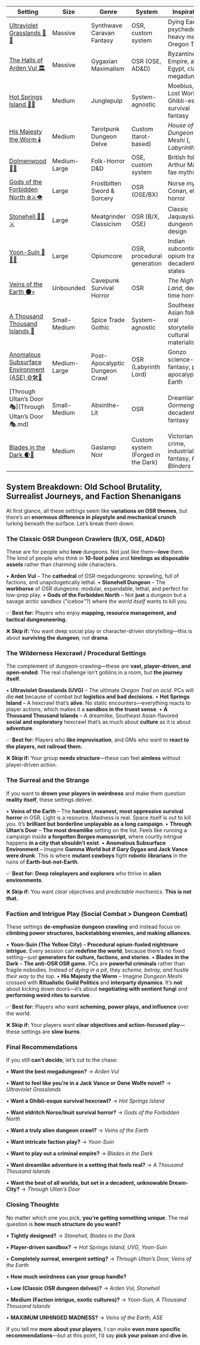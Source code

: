 
| **Setting**                                        | **Size**     | Genre                          | **System**                         | **Inspirations**                                                  | **Dungeon** | **City** | **Wilderness** | **Factions** | **Weirdness** | **Vibe**    |
| -------------------------------------------------- | ------------ | ------------------------------ | ---------------------------------- | ----------------------------------------------------------------- | ----------- | -------- | -------------- | ------------ | ------------- | ----------- |
| [Ultraviolet Grasslands 🐪🚀](<./Ultraviolet Grasslands 🐪🚀.md>)                   | Massive      | Synthwave Caravan Fantasy      | OSR, custom system                 | Dying Earth, psychedelic heavy metal, Oregon Trail                |★★☆☆☆       | ★★☆☆☆    | ★★★★★          | ★★★★☆        | ★★★★☆         | Surreal     |
| [The Halls of Arden Vul 🏛️](<The Halls of Arden Vul 🏛️.md>)                     | Massive      | Gygaxian Maximalism            | OSR (OSE, AD&D)                    | Byzantine Empire, ancient Egypt, classic megadungeons             |★★★★★       | ★★★☆☆    | ★★☆☆☆          | ★★★★★        | ★★☆☆☆         | Epic        |
| [Hot Springs Island 🌋🌴](<Hot Springs Island 🌋🌴.md>)                        | Medium       | Junglepulp                     | System-agnostic                    | Moebius, pulpy Lost World, Ghibli-esque survival fantasy          | ★☆☆☆☆       | ★★☆☆☆    | ★★★★★          | ★★★★☆        | ★★★☆☆         | Chaotic     |
| [His Majesty the Worm 🕯️](<His Majesty the Worm 🕯️.md>)                       | Medium       | Tarotpunk Dungeon Delve        | Custom (tarot-based)               | _House of Orr_, _Dungeon Meshi_ (, *Labyrinth*                    | ★★★★☆       | ★★★★☆    | ★☆☆☆☆          | ★★★★★        | ★★★★☆         | Gothic      |
| [Dolmenwood 🍄🌲](<Dolmenwood 🍄🌲.md>)                                | Medium-Large | Folk-Horror D&D                | OSE, custom system                 | British folklore, Arthur Machen, fae myths                        | ★★★☆☆       | ★★★☆☆    | ★★★★★          | ★★★★☆        | ★★★☆☆         | Whimsical   |
| [Gods of the Forbidden North ❄️⚔️👁️](<Gods of the Forbidden North ❄️⚔️👁️.md>)            | Large        | Frostbitten Sword & Sorcery    | OSR (OSE/BX)                       | Norse myth, Conan, eldritch horror                                | ★★☆☆☆       | ★★☆☆☆    | ★★★★★          | ★★★☆☆        | ★★☆☆☆         | Grim        |
| [Stonehell 🏰🔑⚔️](<Stonehell 🏰🔑⚔️.md>)                               | Large        | Meatgrinder Classicism         | OSR (B/X, OSE)                     | Classic Jaquaysian dungeon design                                 | ★★★★★       | ★☆☆☆☆    | ★☆☆☆☆          | ★★★☆☆        | ★☆☆☆☆         | Lethal      |
| [Yoon-Suin 🏮🐘🌊](<Yoon-Suin 🏮🐘🌊.md>)                               | Large        | Opiumcore                      | OSR, procedural generation         | Indian subcontinent, opium trade, decadent city-states            | ★★☆☆☆       | ★★★★★    | ★★★☆☆          | ★★★★★        | ★★★★☆         | Decadent    |
| [Veins of the Earth 🌑💀](<Veins of the Earth 🌑💀.md>)                        | Unbounded    | Cavepunk Survival Horror       | OSR                                | _The Night Land_, deep-time horror                                | ★★★★☆       | ★☆☆☆☆    | ★☆☆☆☆          | ★★☆☆☆        | ★★★★★         | Nightmarish |
| [A Thousand Thousand Islands 🏯](<A Thousand Thousand Islands🏯.md>)                  | Small-Medium | Spice Trade Gothic             | System-agnostic                    | Southeast Asian folklore, oral storytelling, cultural materialism | ★☆☆☆☆       | ★★★☆☆    | ★★★★☆          | ★★★★☆        | ★★★★☆         | Dreamlike   |
| [Anomalous Subsurface Environment (ASE) ⚙️🛠️🧬](<Anomalous Subsurface Environment (ASE) ⚙️🛠️🧬.md>) | Medium-Large | Post-Apocalyptic Dungeon Crawl | OSR (Labyrinth Lord)               | Gonzo science-fantasy, post-apocalyptic Earth                     | ★★★★★       | ★★★★☆    | ★★★☆☆          | ★★★★☆        | ★★★★☆         | Quirky      |
| [Through Ultan’s Door 🎭](Through Ultan’s Door 🎭.md)                        | Small-Medium | Absinthe-Lit                   | OSR                                | Dreamlands, _Gormenghast_, decadent fantasy                       | ★★★☆☆       | ★★★★★    | ★★★☆☆          | ★★★★☆        | ★★★★☆         | Baroque     |
| [Blades in the Dark 🌒🔪](<Blades in the Dark🌒🔪.md>)                         | Medium       | Gaslamp Noir                   | Custom system (Forged in the Dark) | Victorian-era crime, industrial fantasy, _Peaky Blinders_         | ★★☆☆☆       | ★★★★★    | ★☆☆☆☆          | ★★★★★        | ★★★☆☆         | Gritty      |

## **System Breakdown: Old School Brutality, Surrealist Journeys, and Faction Shenanigans**

At first glance, all these settings seem like **variations on OSR themes**, but there’s an **enormous difference in playstyle and mechanical crunch** lurking beneath the surface. Let’s break them down:

### **The Classic OSR Dungeon Crawlers (B/X, OSE, AD&D)**

These are for people who **love** dungeons. Not just like them—**love** them. The kind of people who think in **10-foot poles** and **hirelings as disposable assets** rather than charming side characters.

• **Arden Vul** – The **cathedral** of OSR megadungeons: sprawling, full of factions, and unapologetically lethal.
• **Stonehell Dungeon** – The **workhorse** of OSR dungeons: modular, expandable, lethal, and perfect for low-prep play.
• **Gods of the Forbidden North** – Not **just** a dungeon but a savage arctic sandbox ("icebox"?) where _the world itself_ wants to kill you.

✅ **Best for:** Players who enjoy **mapping, resource management, and tactical dungeoneering.**

❌ **Skip if:** You want deep social play or character-driven storytelling—this is about **surviving the dungeon**, not **drama**.

### **The Wilderness Hexcrawl / Procedural Settings**

The complement of dungeon-crawling—these are **vast, player-driven, and open-ended**. The real challenge isn’t goblins in a room, but **the journey itself**.

• **Ultraviolet Grasslands (UVG)** – The ultimate _Oregon Trail on acid_. PCs will die **not** because of combat but **logistics and bad decisions**.
• **Hot Springs Island** – A hexcrawl that’s **alive**. No static encounters—everything reacts to player actions, which makes it a **sandbox in the truest sense**.
• **A Thousand Thousand Islands** – A dreamlike, Southeast Asian-flavored **social and exploratory** hexcrawl that’s as much about **culture** as it is about **adventure**.

✅ **Best for:** Players who **like improvisation**, and GMs who want to **react to the players, not railroad them.**

❌ **Skip if:** Your group **needs structure**—these can feel **aimless** without player-driven action.

### **The Surreal and the Strange**

If you want to **drown your players in weirdness** and make them question **reality itself**, these settings deliver.

• **Veins of the Earth** – The **hardest, meanest, most oppressive survival horror** in OSR. Light is a resource. Madness is real. Space itself is out to kill you. It’s **brilliant but borderline unplayable as a long campaign**.
• **Through Ultan’s Door** – **The most dreamlike** setting on the list. Feels like running a campaign inside **a forgotten Borges manuscript**, where courtly intrigue happens **in a city that shouldn’t exist**.
• **Anomalous Subsurface Environment** – Imagine **Gamma World but if Gary Gygax and Jack Vance were drunk**. This is where **mutant cowboys** fight **robotic librarians** in the ruins of **Earth-but-not-Earth**.

✅ **Best for:** **Deep roleplayers and explorers** who thrive in **alien environments**.

❌ **Skip if:** You want _clear objectives_ and _predictable mechanics_. **This is not that.**

### **Faction and Intrigue Play (Social Combat > Dungeon Combat)**
  
These settings **de-emphasize dungeon crawling** and instead focus on **climbing power structures, backstabbing enemies, and making alliances**.

• **Yoon-Suin (The Yellow City)** – **Procedural opium-fueled nightmare intrigue.** Every session can **redefine the world**, because there’s no fixed setting—just **generators for culture, factions, and stories**.
• **Blades in the Dark** – **The anti-OSR OSR game.** PCs are **powerful criminals** rather than fragile nobodies. Instead of _dying in a pit_, they _scheme, betray, and hustle their way to the top_.
• **His Majesty the Worm** – Imagine _Dungeon Meshi_ crossed with **Ritualistic Guild Politics** and **interparty dynamics**. It’s **not** about kicking down doors—it’s about **negotiating with sentient fungi** and **performing weird rites to survive**.
  
✅ **Best for:** Players who want **scheming, power plays, and influence** over the world.

❌ **Skip if:** Your players want **clear objectives and action-focused play**—these settings are **slow burns**.

### **Final Recommendations**
  
If you still **can’t decide**, let’s cut to the chase:

• **Want the best megadungeon?** → _Arden Vul_

• **Want to feel like you’re in a Jack Vance or Gene Wolfe novel?** → _Ultraviolet Grasslands_

• **Want a Ghibli-esque survival hexcrawl?** → _Hot Springs Island_

• **Want eldritch Norse/Inuit survival horror?** → _Gods of the Forbidden North_

• **Want a truly alien dungeon crawl?** → _Veins of the Earth_

• **Want intricate faction play?** → _Yoon-Suin_

• **Want to play out a criminal empire?** → _Blades in the Dark_

• **Want dreamlike adventure in a setting that feels real?** → _A Thousand Thousand Islands_

• **Want the best of all worlds, but set in a decadent, unknowable Dream-City?** → _Through Ultan’s Door_

### **Closing Thoughts**
  
No matter which one you pick, **you’re getting something unique**. The real question is **how much structure do you want?**

• **Tightly designed?** → _Stonehell, Blades in the Dark_

• **Player-driven sandbox?** → _Hot Springs Island, UVG, Yoon-Suin_

• **Completely surreal, emergent setting?** → _Through Ultan’s Door, Veins of the Earth_

• **How much weirdness can your group handle?**

• **Low (Classic OSR dungeon delves)?** → _Arden Vul, Stonehell_

• **Medium (Faction intrigue, exotic cultures)?** → _Yoon-Suin, A Thousand Thousand Islands_

• **MAXIMUM UNHINGED MADNESS?** → _Veins of the Earth, ASE_

  

If you tell me **more about your players**, I can make **even more specific recommendations**—but at this point, I’d say **pick your poison** and **dive in**.
